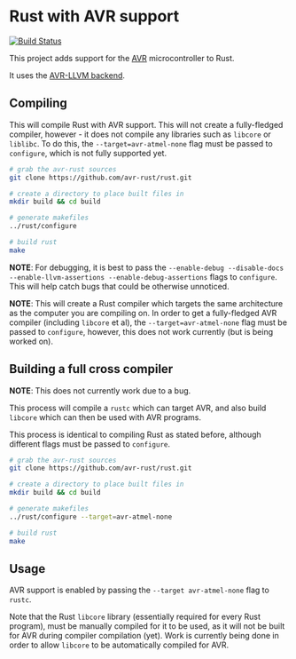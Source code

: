 # Rust with AVR support

[![Build Status](https://travis-ci.org/avr-rust/rust.svg)](https://travis-ci.org/avr-rust/rust)

This project adds support for the [AVR](https://en.wikipedia.org/wiki/Atmel_AVR)
microcontroller to Rust.

It uses the [AVR-LLVM backend](https://github.com/avr-llvm/llvm).

## Compiling

This will compile Rust with AVR support. This will not create a
fully-fledged compiler, however - it does not compile any libraries
such as `libcore` or `liblibc`. To do this, the `--target=avr-atmel-none`
flag must be passed to `configure`, which is not fully supported yet.

``` bash
# grab the avr-rust sources
git clone https://github.com/avr-rust/rust.git

# create a directory to place built files in
mkdir build && cd build

# generate makefiles
../rust/configure

# build rust
make
```

**NOTE**: For debugging, it is best to pass the
`--enable-debug --disable-docs --enable-llvm-assertions --enable-debug-assertions`
flags to `configure`. This will help catch bugs that could be otherwise unnoticed.

**NOTE**: This will create a Rust compiler which targets the same architecture
as the computer you are compiling on. In order to get a fully-fledged AVR
compiler (including `libcore` et al), the `--target=avr-atmel-none` flag must
be passed to `configure`, however, this does not work currently (but is being
worked on).

## Building a full cross compiler

**NOTE**: This does not currently work due to a bug.

This process will compile a `rustc` which can target AVR, and also build
`libcore` which can then be used with AVR programs.

This process is identical to compiling Rust as stated before, although different
flags must be passed to `configure`.

``` bash
# grab the avr-rust sources
git clone https://github.com/avr-rust/rust.git

# create a directory to place built files in
mkdir build && cd build

# generate makefiles
../rust/configure --target=avr-atmel-none

# build rust
make
```


## Usage

AVR support is enabled by passing the `--target avr-atmel-none` flag to `rustc`.

Note that the Rust `libcore` library (essentially required for every Rust program),
must be manually compiled for it to be used, as it will not be built for AVR during
compiler compilation (yet). Work is currently being done in order to allow `libcore`
to be automatically compiled for AVR.
